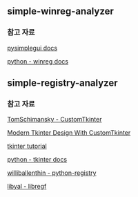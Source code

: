 ## simple-winreg-analyzer

### 참고 자료

<a href="https://www.pysimplegui.org/">pysimplegui docs</a>

<a href="https://docs.python.org/ko/3/library/winreg.html">python - winreg docs</a>

## simple-registry-analyzer

### 참고 자료

<a href="https://github.com/TomSchimansky/CustomTkinter">TomSchimansky - CustomTkinter</a>

<a href="https://www.youtube.com/playlist?list=PLfZw_tZWahjxJl81b1S-vYQwHs_9ZT77f">Modern Tkinter Design With CustomTkinter</a>

<a href="https://076923.github.io/posts/Python-tkinter-1/">tkinter tutorial</a>

<a href="https://docs.python.org/ko/3/library/tkinter.html">python - tkinter docs</a>

<a href="https://github.com/williballenthin/python-registry">williballenthin - python-registry</a>

<a href="https://github.com/libyal/libregf">libyal - libregf</a>
